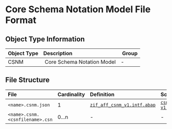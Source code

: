# Core Schema Notation Model File Format

## Object Type Information

Object Type | Description | Group
:--- | :--- | :---
CSNM | Core Schema Notation Model | -

## File Structure

File | Cardinality | Definition | Schema | Example
:--- | :--- | :--- | :--- | :---
`<name>.csnm.json` | 1 | [`zif_aff_csnm_v1.intf.abap`](./type/zif_aff_csnm_v1.intf.abap) | [`csnm-v1.json`](./csnm-v1.json) | [z_aff_example_csnm.csnm.json](./examples/z_aff_example_csnm.csnm.json)
`<name>.csnm.<csnfilename>.csn` | 0...n | - | - | [z_aff_example_csnm.csnm.model_inferred.csn](./examples/z_aff_example_csnm.csnm.model_inferred.csn)
